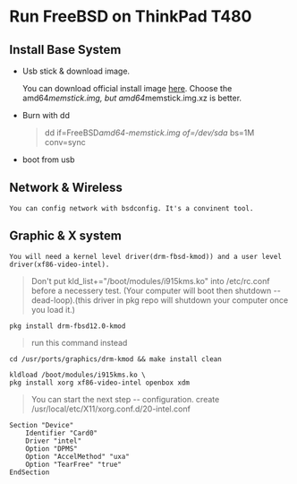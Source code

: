 # Run FreeBSD on ThinkPad T480

## Install Base System
* Usb stick & download image.

  You can download official install image [here](http://ftp.freebsd.org/pub/FreeBSD/snapshots/ISO-IMAGES/12.1/). Choose the amd64*memstick.img, but amd64*memstick.img.xz is better.

* Burn with dd

  > dd if=FreeBSD*amd64-memstick.img of=/dev/sda* bs=1M conv=sync
* boot from usb
## Network & Wireless
    You can config network with bsdconfig. It's a convinent tool.

## Graphic & X system
    You will need a kernel level driver(drm-fbsd-kmod)) and a user level driver(xf86-video-intel). 

 >  Don't put kld_list+="/boot/modules/i915kms.ko" into /etc/rc.conf before a necessery test. (Your computer will boot then shutdown -- dead-loop).(this driver in pkg repo will shutdown your computer once you load it.)
 
    pkg install drm-fbsd12.0-kmod 

 >   run this command instead
 
    cd /usr/ports/graphics/drm-kmod && make install clean 
 
    kldload /boot/modules/i915kms.ko \
    pkg install xorg xf86-video-intel openbox xdm 

 >  You can start the next step -- configuration. create /usr/local/etc/X11/xorg.conf.d/20-intel.conf

    Section "Device" 
        Identifier "Card0"
        Driver "intel"
        Option "DPMS"
        Option "AccelMethod" "uxa"
        Option "TearFree" "true" 
    EndSection
